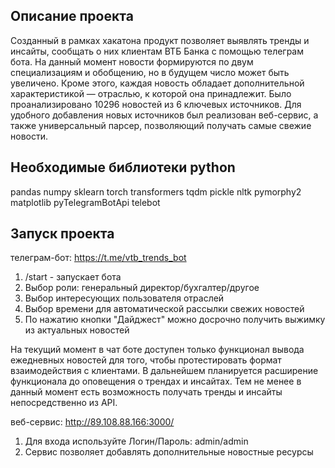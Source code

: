 ## Описание проекта

Cозданный в рамках хакатона продукт позволяет выявлять тренды и инсайты, сообщать о них клиентам ВТБ Банка с помощью телеграм бота. 
На данный момент новости формируются по двум специализациям и обобщению, но в будущем число может быть увеличено. 
Кроме этого, каждая новость обладает дополнительной характеристикой — отраслью, к которой она принадлежит. 
Было проанализировано 10296 новостей из 6 ключевых источников.
Для удобного добавления новых источников был реализован веб-сервис, а также универсальный парсер, позволяющий получать самые свежие новости.

## Необходимые библиотеки python
pandas
numpy
sklearn
torch
transformers
tqdm
pickle
nltk
pymorphy2
matplotlib
pyTelegramBotApi
telebot

## Запуск проекта

телеграм-бот: https://t.me/vtb_trends_bot

1. /start - запускает бота
2. Выбор роли: генеральный директор/бухгалтер/другое
3. Выбор интересующих пользователя отраслей
4. Выбор времени для автоматической рассылки свежих новостей
5. По нажатию кнопки "Дайджест" можно досрочно получить выжимку из актуальных новостей

На текущий момент в чат боте доступен только функционал вывода ежедневных новостей для того, чтобы протестировать формат взаимодействия с клиентами.
В дальнейшем планируется расширение функционала до оповещения о трендах и инсайтах.
Тем не менее в данный момент есть возможность получать тренды и инсайты непосредственно из API.


веб-сервис: http://89.108.88.166:3000/

1. Для входа используйте Логин/Пароль: admin/admin
2. Сервис позволяет добавлять дополнительные новостные ресурсы
